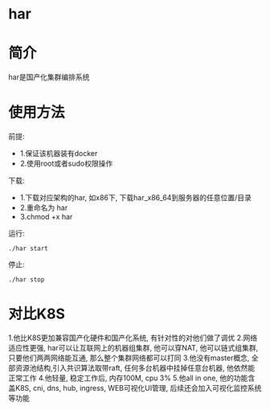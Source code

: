 # har

# 简介
har是国产化集群编排系统

# 使用方法
前提: 
- 1.保证该机器装有docker
- 2.使用root或者sudo权限操作

下载:
- 1.下载对应架构的har, 如x86下, 下载har_x86_64到服务器的任意位置/目录
- 2.重命名为 har
- 3.chmod +x har

运行:
```
./har start
```

停止:
```
./har stop
```

# 对比K8S
1.他比K8S更加兼容国产化硬件和国产化系统, 有针对性的对他们做了调优
2.网络适应性更强, har可以让互联网上的机器组集群, 他可以穿NAT, 他可以链式组集群, 只要他们两两网络能互通, 那么整个集群网络都可以打同
3.他没有master概念, 全部资源池结构,引入共识算法取带raft, 任何多台机器中挂掉任意台机器, 他依然能正常工作
4.他轻量, 稳定工作后, 内存100M, cpu 3%
5.他all in one, 他的功能含盖K8S, cni, dns, hub, ingress, WEB可视化UI管理, 后续还会加入可视化监控系统等功能


